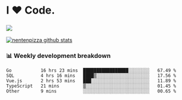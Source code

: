 # I ❤️ Code.

### ![](http://img.shields.io/badge/Go-language-blue?style=for-the-badge&logo=appveyor)
[![nentenpizza github stats](https://github-readme-stats.vercel.app/api?username=nentenpizza&count_private=true)](https://github.com/anuraghazra/github-readme-stats)

### 📊 Weekly development breakdown

<!--START_SECTION:waka-->
```text
Go           16 hrs 23 mins  █████████████████░░░░░░░░   67.49 % 
SQL          4 hrs 16 mins   ████▒░░░░░░░░░░░░░░░░░░░░   17.56 % 
Vue.js       2 hrs 53 mins   ███░░░░░░░░░░░░░░░░░░░░░░   11.89 % 
TypeScript   21 mins         ▒░░░░░░░░░░░░░░░░░░░░░░░░   01.45 % 
Other        9 mins          ░░░░░░░░░░░░░░░░░░░░░░░░░   00.65 % 
```
<!--END_SECTION:waka-->

